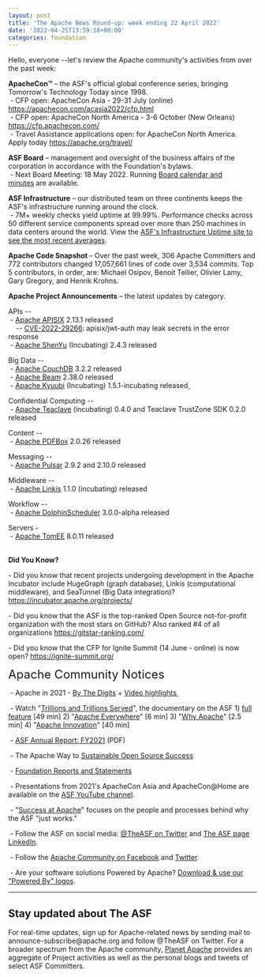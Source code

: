 ```yaml
---
layout: post
title: 'The Apache News Round-up: week ending 22 April 2022'
date: '2022-04-25T13:59:18+00:00'
categories: foundation
---
```

<p></p><p>Hello, everyone --let's review the Apache community's activities from over the past week:</p><p></p><p><span style="font-weight: 700;"><span class="il">ApacheCon</span>™</span>&nbsp;– the ASF's official global conference series, bringing Tomorrow's Technology Today since 1998.<br>&nbsp;- CFP open: ApacheCon Asia - 29-31 July (online) <a target="_blank" class="c-link" data-stringify-link="https://apachecon.com/acasia2022/cfp.html" data-sk="tooltip_parent" href="https://apachecon.com/acasia2022/cfp.html" rel="noopener noreferrer" tabindex="-1" data-remove-tab-index="true">https://apachecon.com/acasia2022/cfp.html</a><br>&nbsp;- CFP open: ApacheCon North America - 3-6 October (New Orleans) <a href="https://cfp.apachecon.com/" target="_blank">https://cfp.apachecon.com/</a> <br>&nbsp;- Travel Assistance applications open: for ApacheCon North America. Apply today <a target="_blank" class="c-link" data-stringify-link="https://apache.org/travel/" data-sk="tooltip_parent" href="https://apache.org/travel/" rel="noopener noreferrer">https://apache.org/travel/</a></p><p><span style="font-weight: 700;">ASF Board</span>&nbsp;– management and oversight of the business affairs of the corporation in accordance with the Foundation's bylaws.<br>&nbsp;- Next Board Meeting: 18 May 2022. Running&nbsp;<a href="https://apache.org/foundation/board/calendar.html" target="_blank">Board calendar and minutes</a>&nbsp;are available.</p><p></p><p><span style="font-weight: 700;">ASF Infrastructure</span>&nbsp;– our distributed team on three continents keeps the ASF's infrastructure running around the clock.<br>&nbsp;- 7M+ weekly checks yield uptime at 99.99%. Performance checks across 50 different service components spread over more than 250 machines in data centers around the world. View the&nbsp;<a href="http://www.apache.org/uptime/" target="_blank">ASF's Infrastructure Uptime site to see the most recent averages</a>.<br></p><p><span style="font-weight: 700;">Apache Code Snapshot&nbsp;</span>– Over the past week, 306 Apache Committers and 772 contributors changed 17,057,661 lines of code over 3,534 commits. Top 5 contributors, in order, are: Michael Osipov, Benoit Tellier, Olivier Lamy, Gary Gregory, and Henrik Krohns.<br></p><p><span style="font-weight: 700;"></span></p><p><span style="font-weight: 700;">Apache Project Announcements</span>&nbsp;– the latest updates by category.</p>APIs -- <br>&nbsp;- <a href="https://apisix.apache.org/" target="_blank">Apache </a><span class="il"><a href="https://apisix.apache.org/" target="_blank">APISIX</a></span> 2.13.1 released <br>&nbsp;&nbsp;&nbsp; -- <a href="https://s.apache.org/d0b0x" target="_blank">CVE-2022-29266</a>: apisix/jwt-auth may leak secrets in the error response&nbsp; <br>&nbsp;- <a href="https://shenyu.apache.org/" target="_blank">Apache </a><span class="il"><a href="https://shenyu.apache.org/" target="_blank">ShenYu</a></span> (Incubating) 2.4.3 released <a href="https://shenyu.apache.org/" rel="noreferrer" target="_blank" data-saferedirecturl="https://www.google.com/url?q=https://shenyu.apache.org/&amp;source=gmail&amp;ust=1650719198745000&amp;usg=AOvVaw0O1Zw1ljHf7GbboIV5H06d"></a><p></p><p>Big Data --<br>&nbsp;-&nbsp;<a href="https://couchdb.apache.org/" target="_blank">Apache </a><span class="il"><a href="https://couchdb.apache.org/" target="_blank">CouchDB</a></span> 3.2.2 released&nbsp; <br>&nbsp;- <a href="https://beam.apache.org/" target="_blank">Apache </a><span class="il"><a href="https://beam.apache.org/" target="_blank">Beam</a></span> 2.38.0 released&nbsp; <br>&nbsp;- <a href="https://kyuubi.apache.org/" target="_blank">Apache </a><span class="il"><a href="https://kyuubi.apache.org/" target="_blank">Kyuubi</a></span> (Incubating) 1.5.1-incubating released<a href="https://kyuubi.apache.org/" rel="noreferrer" target="_blank" data-saferedirecturl="https://www.google.com/url?q=https://kyuubi.apache.org/&amp;source=gmail&amp;ust=1650719551371000&amp;usg=AOvVaw3uXK4e0K09yt7GUzjXc2OQ">&nbsp;</a> </p><p>Confidential Computing --<br>
&nbsp;- <a href="https://teaclave.apache.org/" target="_blank">Apache Teaclave</a> (incubating) 0.4.0 and <span class="il">Teaclave TrustZone SDK 0.2.0 released</span>&nbsp;</p><p>Content --<br>&nbsp;-&nbsp;<a href="https://pdfbox.apache.org/" target="_blank">Apache </a><span class="il"><a href="https://pdfbox.apache.org/" target="_blank">PDFBox</a></span> 2.0.26 released&nbsp;</p><p>Messaging --<br>&nbsp;- <a href="https://pulsar.apache.org/" target="_blank">Apache </a><span class="il"><a href="https://pulsar.apache.org/" target="_blank">Pulsar</a></span> 2.9.2 and 2.10.0 released&nbsp;</p><p>Middleware --<br>
&nbsp;- <a href="https://linkis.apache.org/" target="_blank">Apache </a><span class="il"><a href="https://linkis.apache.org/" target="_blank">Linkis</a></span> 1.1.0 (incubating) released <br>
</p><p></p>Workflow --<br>&nbsp;- <a href="https://dolphinscheduler.apache.org/" target="_blank">Apache </a><span class="il"><a href="https://dolphinscheduler.apache.org/" target="_blank">DolphinScheduler</a></span> 3.0.0-alpha released&nbsp; <p><span class="il">Servers - <br>&nbsp;- <a href="https://tomee.apache.org" target="_blank">Apache TomEE</a> 8.0.11 </span><span class="il">released&nbsp; </span><br><br></p><p><span style="font-weight: 700;"></span></p><p><span style="font-weight: 700;">Did You Know?</span><br></p><p>- Did you know that recent projects undergoing development in the Apache 
Incubator include HugeGraph (graph database), Linkis (computational 
middleware), and SeaTunnel (Big Data integration)? <a target="_blank" class="c-link" data-stringify-link="https://incubator.apache.org/projects/" data-sk="tooltip_parent" href="https://incubator.apache.org/projects/" rel="noopener noreferrer">https://incubator.apache.org/projects/</a></p><p>- Did you know that the ASF is the top-ranked Open Source not-for-profit 
organization with the most stars on GitHub? Also ranked #4 of all 
organizations <a target="_blank" class="c-link" data-stringify-link="https://gitstar-ranking.com/" data-sk="tooltip_parent" href="https://gitstar-ranking.com/" rel="noopener noreferrer">https://gitstar-ranking.com/</a></p><p>- Did you know that the CFP for Ignite Summit (14 June - online) is now open? <a target="_blank" class="c-link" data-stringify-link="https://ignite-summit.org/" data-sk="tooltip_parent" href="https://ignite-summit.org/" rel="noopener noreferrer">https://ignite-summit.org/</a></p><p><span style="font-size: 24px;">Apache Community Notices</span><br></p><p>&nbsp;- Apache in 2021 -&nbsp;<a href="https://s.apache.org/Apache2021Digits" target="_blank">By The Digits</a>&nbsp;+&nbsp;<a href="https://youtu.be/GU0SV_2tWkU" target="_blank">Video highlights&nbsp;</a></p><p>&nbsp;- Watch "<a href="https://www.youtube.com/watch?v=JUt2nb0mgwg" target="_blank" style="background-color: rgb(255, 255, 255);">Trillions and Trillions Served</a>", the documentary on the ASF 1)&nbsp;<a href="https://www.youtube.com/watch?v=JUt2nb0mgwg" target="_blank" style="background-color: rgb(255, 255, 255);">full feature</a>&nbsp;[49 min] 2) "<a href="https://www.youtube.com/watch?v=nXtIti9jMFI" target="_blank" style="background-color: rgb(255, 255, 255);">Apache Everywhere</a>" [6 min] 3) "<a href="https://www.youtube.com/watch?v=YM5dLvNatRs" target="_blank" style="background-color: rgb(255, 255, 255);">Why Apache</a>" [2.5 min] 4)&nbsp;"<a href="https://www.youtube.com/watch?v=qkvqJaX4S50" target="_blank" style="background-color: rgb(255, 255, 255);">Apache Innovation</a>" [40 min]&nbsp;</p><p>&nbsp;- <a href="https://www.apache.org/foundation/docs/FY2021AnnualReport.pdf" target="_blank">ASF Annual Report: FY2021</a> (PDF)</p><p>&nbsp;- The Apache Way to&nbsp;<a href="https://s.apache.org/GhnI" target="_blank">Sustainable Open Source Success</a>&nbsp;</p><p>&nbsp;-&nbsp;<a href="http://www.apache.org/foundation/reports.html" target="_blank">Foundation Reports and Statements</a><br></p><p>&nbsp;- Presentations from 2021's ApacheCon Asia and ApacheCon@Home are available on the&nbsp;<a href="https://www.youtube.com/c/TheApacheFoundation/" target="_blank" style="background-color: rgb(255, 255, 255);">ASF YouTube channel</a>.</p><p>&nbsp;- "<a href="https://blogs.apache.org/foundation/category/SuccessAtApache" target="_blank">Success at Apache</a>" focuses on the people and processes behind why the ASF "just works."&nbsp;<br></p><div><p>&nbsp;- Follow the ASF on social media:&nbsp;<a href="https://twitter.com/TheASF" target="_blank" style="background-color: rgb(255, 255, 255);">@TheASF on Twitter</a>&nbsp;and&nbsp;<a href="https://www.linkedin.com/company/the-apache-software-foundation" target="_blank" style="background-color: rgb(255, 255, 255);">The ASF page LinkedIn</a>.&nbsp;<br></p></div><div><p>&nbsp;- Follow the&nbsp;<a href="https://www.facebook.com/ApacheSoftwareFoundation/" target="_blank">Apache Community on Facebook</a>&nbsp;and&nbsp;<a href="https://twitter.com/ApacheCommunity" target="_blank">Twitter</a>.&nbsp;</p></div><div>&nbsp;- Are your software solutions Powered by Apache?&nbsp;<a href="http://www.apache.org/foundation/press/kit/#poweredby" target="_blank">Download &amp; use our "Powered By" logos</a>.<br></div><p><span class="LrzXr"></span><span class="LrzXr"></span></p><div><hr><h2>Stay updated about The ASF</h2><p>For real-time updates, sign up for Apache-related news by sending mail to announce-subscribe@apache.org and follow @TheASF on Twitter. For a broader spectrum from the Apache community,&nbsp;<a href="https://twitter.com/PlanetApache" target="_blank">Planet Apache</a>&nbsp;provides an aggregate of Project activities as well as the personal blogs and tweets of select ASF Committers.</p></div><p></p>
